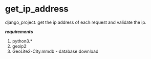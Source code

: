 # get_ip_address
django_project. get the ip address of each request and validate the ip.

***requirements***
1. python3.*
2. geoip2
3. GeoLite2-City.mmdb - database download
